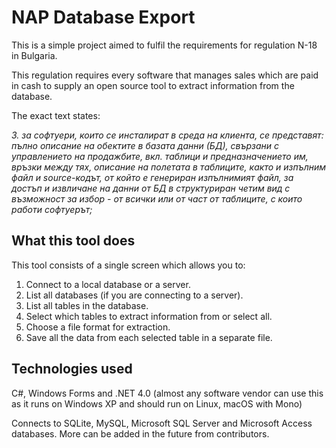 # NAP Database Export
This is a simple project aimed to fulfil the requirements for regulation N-18 in Bulgaria.

This regulation requires every software that manages sales which are paid in cash to supply an open source tool to extract information from the database.

The exact text states:

_3. за софтуери, които се инсталират в среда на клиента, се представят: пълно описание на обектите в базата данни (БД), свързани с управлението на продажбите, вкл. таблици и предназначението им, връзки между тях, описание на полетата в таблиците, както и изпълним файл и source-кодът, от който е генериран изпълнимият файл, за достъп и извличане на данни от БД в структуриран четим вид с възможност за избор - от всички или от част от таблиците, с които работи софтуерът;_

## What this tool does

This tool consists of a single screen which allows you to:

1. Connect to a local database or a server.
2. List all databases (if you are connecting to a server).
3. List all tables in the database.
4. Select which tables to extract information from or select all.
5. Choose a file format for extraction.
6. Save all the data from each selected table in a separate file.

## Technologies used

C#, Windows Forms and .NET 4.0 (almost any software vendor can use this as it runs on Windows XP and should run on Linux, macOS with Mono)

Connects to SQLite, MySQL, Microsoft SQL Server and Microsoft Access databases. More can be added in the future from contributors.
